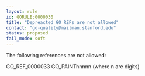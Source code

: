 ```yaml
---
layout: rule
id: GORULE:0000030
title: "Depreacted GO_REFs are not allowed"
contact: "go-quality@mailman.stanford.edu"
status: proposed
fail_mode: soft
---
```

The following references are not allowed: 

GO_REF_0000033
GO_PAINTnnnnn
(where n are digits) 
